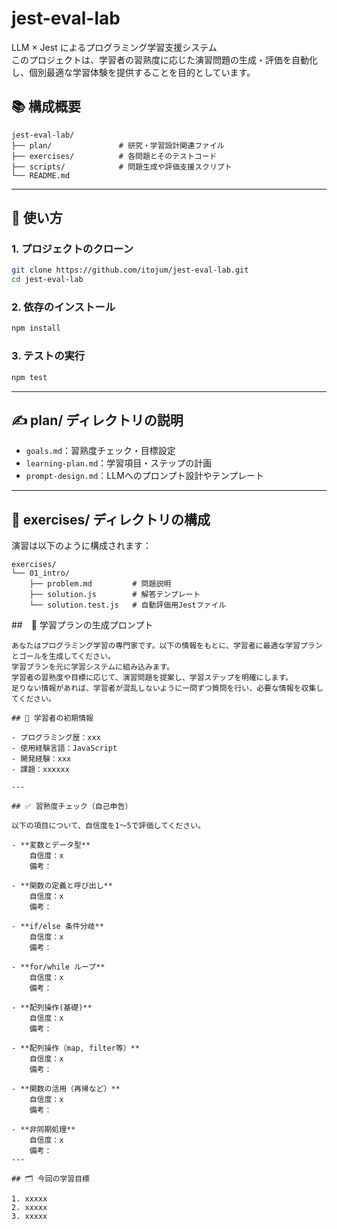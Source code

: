 # jest-eval-lab

LLM × Jest によるプログラミング学習支援システム\
このプロジェクトは、学習者の習熟度に応じた演習問題の生成・評価を自動化し、個別最適な学習体験を提供することを目的としています。

## 📚 構成概要

```
jest-eval-lab/
├── plan/               # 研究・学習設計関連ファイル
├── exercises/          # 各問題とそのテストコード
├── scripts/            # 問題生成や評価支援スクリプト
└── README.md
```

---

## 🧭 使い方

### 1. プロジェクトのクローン

```bash
git clone https://github.com/itojum/jest-eval-lab.git
cd jest-eval-lab
```

### 2. 依存のインストール

```bash
npm install
```

### 3. テストの実行

```bash
npm test
```

---

## ✍️ plan/ ディレクトリの説明

- `goals.md`：習熟度チェック・目標設定
- `learning-plan.md`：学習項目・ステップの計画
- `prompt-design.md`：LLMへのプロンプト設計やテンプレート

---

## 🧪 exercises/ ディレクトリの構成

演習は以下のように構成されます：

```
exercises/
└── 01_intro/
    ├── problem.md         # 問題説明
    ├── solution.js        # 解答テンプレート
    └── solution.test.js   # 自動評価用Jestファイル
```

##　📝 学習プランの生成プロンプト

```
あなたはプログラミング学習の専門家です。以下の情報をもとに、学習者に最適な学習プランとゴールを生成してください。
学習プランを元に学習システムに組み込みます。
学習者の習熟度や目標に応じて、演習問題を提案し、学習ステップを明確にします。
足りない情報があれば、学習者が混乱しないように一問ずつ質問を行い、必要な情報を収集してください。

## 🎯 学習者の初期情報

- プログラミング歴：xxx
- 使用経験言語：JavaScript
- 開発経験：xxx
- 課題：xxxxxx

---

## ✅ 習熟度チェック（自己申告）

以下の項目について、自信度を1〜5で評価してください。

- **変数とデータ型**  
    自信度：x  
    備考：  

- **関数の定義と呼び出し**  
    自信度：x  
    備考：  

- **if/else 条件分岐**  
    自信度：x  
    備考：  

- **for/while ループ**  
    自信度：x  
    備考：  

- **配列操作(基礎)**  
    自信度：x  
    備考：  

- **配列操作（map, filter等）**  
    自信度：x  
    備考：  

- **関数の活用（再帰など）**  
    自信度：x  
    備考：  

- **非同期処理**  
    自信度：x  
    備考：  
---

## 🗂 今回の学習目標

1. xxxxx
2. xxxxx  
3. xxxxx

```
